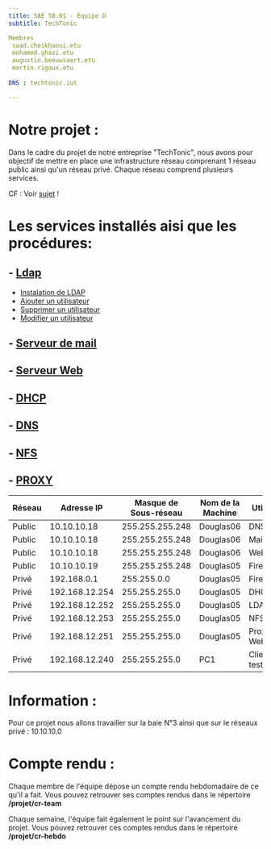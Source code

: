 ```yaml
---
title: SAÉ 5B.01 - Équipe D
subtitle: TechTonic

Membres
 saad.cheikhaoui.etu
 mohamed.ghazi.etu
 augustin.beeuwsaert.etu
 martin.rigaux.etu
 
DNS : techtonic.iut

---
```


# Notre projet : 
Dans le cadre du projet de notre entreprise "TechTonic", nous avons pour objectif de mettre en place une infrastructure réseau comprenant 1 réseau public ainsi qu'un réseau privé. Chaque réseau comprend plusieurs services. 

CF : Voir [sujet](../README.md) !

# Les services installés aisi que les procédures:

## - [Ldap](../equipe-d/projet/infrastructure/réseau_privé/ldap/Procédure/) 
- [Instalation de LDAP ](../equipe-d/projet/infrastructure/réseau_privé/ldap/Procédure/Installation.md) 
- [Ajouter un utilisateur ](../equipe-d/projet/infrastructure/réseau_privé/ldap/Procédure/Add_user.md) 
- [Supprimer un utilisateur ](../equipe-d/projet/infrastructure/réseau_privé/ldap/Procédure/Del_user.md) 
- [Modifier un utilisateur  ](../equipe-d/projet/infrastructure/réseau_privé/ldap/Procédure/Modify_user.md)

## - [Serveur de mail](../equipe-d/projet/infrastructure/réseau_public/mail/README.MD)

## - [Serveur Web](../equipe-d/projet/infrastructure/réseau_public/web/README.MD)
## - [DHCP](../equipe-d/projet/infrastructure/réseau_privé/dhcp/README.MD)
## - [DNS](../equipe-d/projet/infrastructure/réseau_public/dns/README.MD)
## - [NFS](../equipe-d/projet/infrastructure/réseau_privé/nfs/README.MD)
## - [PROXY](../equipe-d/projet/infrastructure/réseau_privé/)

| Réseau            | Adresse IP        | Masque de Sous-réseau | Nom de la Machine  | Utilité                   |
|-------------------|-------------------|-----------------------|--------------------|---------------------------|
| Public            | 10.10.10.18       | 255.255.255.248       | Douglas06          | DNS                       |
| Public            | 10.10.10.18       | 255.255.255.248       | Douglas06          | Mail                      |
| Public            | 10.10.10.18       | 255.255.255.248       | Douglas06          | Web                       |
| Public            | 10.10.10.19       | 255.255.255.248       | Douglas05          | Firewall                  |
| Privé             | 192.168.0.1       | 255.255.0.0           | Douglas05          | Firewall                  |
| Privé             | 192.168.12.254    | 255.255.255.0         | Douglas05          | DHCP                      |
| Privé             | 192.168.12.252    | 255.255.255.0         | Douglas05          | LDAP                      |
| Privé             | 192.168.12.253    | 255.255.255.0         | Douglas05          | NFS                       |
| Privé             | 192.168.12.251    | 255.255.255.0         | Douglas05          | Proxy Web                 |
| Privé             | 192.168.12.240    | 255.255.255.0         | PC1                | Client test                |


# Information : 
Pour ce projet nous allons travailler sur la baie N°3 ainsi que sur le réseaux privé : 10.10.10.0
 

# Compte rendu :

Chaque membre de l'équipe dépose un compte rendu hebdomadaire de ce qu'il a fait. Vous pouvez retrouver ses comptes rendus dans le répertoire **/projet/cr-team**

Chaque semaine, l'équipe fait également le point sur l'avancement du projet. Vous pouvez retrouver ces comptes rendus dans le répertoire **/projet/cr-hebdo**
